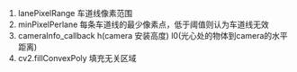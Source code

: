 1. lanePixelRange  车道线像素范围
2. minPixelPerlane 每条车道线的最少像素点，低于阈值则认为车道线无效
3. cameraInfo_callback h(camera 安装高度) l0(光心处的物体到camera的水平距离)
4. cv2.fillConvexPoly 填充无关区域
